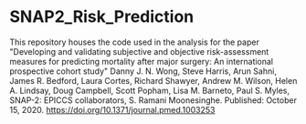 # SNAP2_Risk_Prediction
This repository houses the code used in the analysis for the paper "Developing and validating subjective and objective risk-assessment measures for predicting mortality after major surgery: An international prospective cohort study" Danny J. N. Wong, Steve Harris, Arun Sahni, James R. Bedford, Laura Cortes, Richard Shawyer, Andrew M. Wilson, Helen A. Lindsay, Doug Campbell, Scott Popham, Lisa M. Barneto, Paul S. Myles, SNAP-2: EPICCS collaborators, S. Ramani Moonesinghe. Published: October 15, 2020. https://doi.org/10.1371/journal.pmed.1003253
